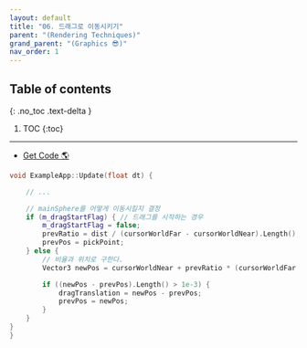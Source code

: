 ```yaml
---
layout: default
title: "06. 드래그로 이동시키기"
parent: "(Rendering Techniques)"
grand_parent: "(Graphics 😎)"
nav_order: 1
---
```


## Table of contents
{: .no_toc .text-delta }

1. TOC
{:toc}

---

* [Get Code 🌎](https://github.com/Arthur880708/Graphics_Part3_Examples/tree/6/6.dragmove)

```cpp
void ExampleApp::Update(float dt) {

    // ...

    // mainSphere를 어떻게 이동시킬지 결정
    if (m_dragStartFlag) { // 드래그를 시작하는 경우
        m_dragStartFlag = false;
        prevRatio = dist / (cursorWorldFar - cursorWorldNear).Length();
        prevPos = pickPoint;
    } else {
        // 비율과 위치로 구한다.
        Vector3 newPos = cursorWorldNear + prevRatio * (cursorWorldFar - cursorWorldNear);

        if ((newPos - prevPos).Length() > 1e-3) {
            dragTranslation = newPos - prevPos;
            prevPos = newPos;
        }
    }
}
}
```